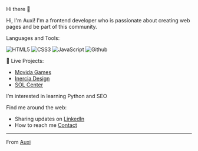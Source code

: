 Hi there 👋

Hi, I'm Auxi! I'm a frontend developer who is passionate about creating web pages and be part of this community.

Languages and Tools:

![HTML5](https://img.shields.io/badge/-HTML5-000000?style=flat&logo=html5)
![CSS3](https://img.shields.io/badge/-CSS-000000?style=flat&logo=css3)
![JavaScript](https://img.shields.io/badge/-JavaScript-000000?style=flat&logo=javascript)
![Github](https://img.shields.io/badge/-Github-000000?style=flat&logo=github)


💼 Live Projects:
- <a href="http://movidagames.com">Movida Games</a>
- <a href="http://www.inerciadesign.com">Inercia Design</a>
- <a href="https://www.solspanishcenter.com/en/new">SOL Center</a>

I’m interested in learning Python and  SEO
 
Find me around the web:
- Sharing updates on <a href="https://www.linkedin.com/in/auxiliadora-lopez-perez-de-gracia//">LinkedIn</a> 
- How to reach me <a href="mailto:auxilpge@gmail.com">Contact</a>

---
From [Auxi](https://github.com/Auxi93)
